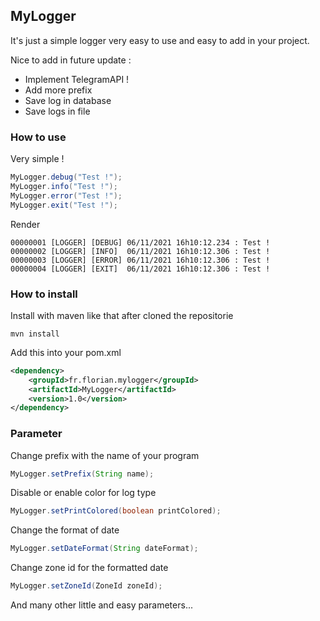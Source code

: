 ## MyLogger

It's just a simple logger very easy to use and easy to add in your project.

Nice to add in future update :
 - Implement TelegramAPI !
 - Add more prefix
 - Save log in database
 - Save logs in file

### How to use

Very simple !

```java
MyLogger.debug("Test !");
MyLogger.info("Test !");
MyLogger.error("Test !");
MyLogger.exit("Test !");
```

Render

```
00000001 [LOGGER] [DEBUG] 06/11/2021 16h10:12.234 : Test !
00000002 [LOGGER] [INFO]  06/11/2021 16h10:12.306 : Test !
00000003 [LOGGER] [ERROR] 06/11/2021 16h10:12.306 : Test !
00000004 [LOGGER] [EXIT]  06/11/2021 16h10:12.306 : Test !
```


### How to install

Install with maven like that after cloned the repositorie

```shell
mvn install
```

Add this into your pom.xml

```xml
<dependency>
    <groupId>fr.florian.mylogger</groupId>
    <artifactId>MyLogger</artifactId>
    <version>1.0</version>
</dependency>
```

### Parameter

Change prefix with the name of your program

```java
MyLogger.setPrefix(String name);
```

Disable or enable color for log type

```java
MyLogger.setPrintColored(boolean printColored);
```

Change the format of date

```java
MyLogger.setDateFormat(String dateFormat);
```

Change zone id for the formatted date

```java
MyLogger.setZoneId(ZoneId zoneId);
```

And many other little and easy parameters...